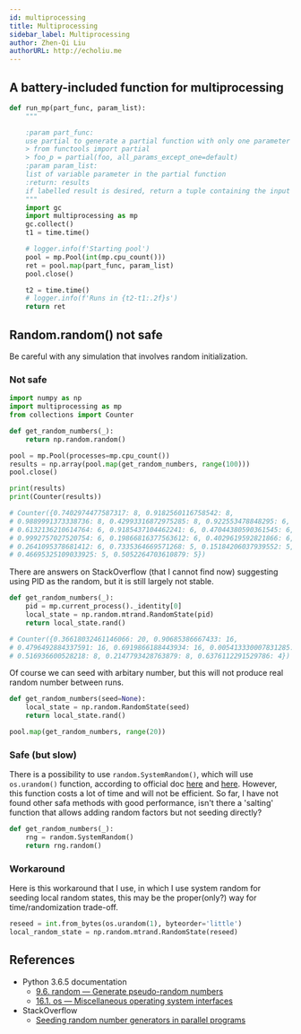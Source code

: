 ```yaml
---
id: multiprocessing
title: Multiprocessing
sidebar_label: Multiprocessing
author: Zhen-Qi Liu
authorURL: http://echoliu.me
---
```


## A battery-included function for multiprocessing

```python
def run_mp(part_func, param_list):
    """

    :param part_func:
    use partial to generate a partial function with only one parameter
    > from functools import partial
    > foo_p = partial(foo, all_params_except_one=default)
    :param param_list:
    list of variable parameter in the partial function
    :return: results
    if labelled result is desired, return a tuple containing the input
    """
    import gc
    import multiprocessing as mp
    gc.collect()
    t1 = time.time()

    # logger.info(f'Starting pool')
    pool = mp.Pool(int(mp.cpu_count()))
    ret = pool.map(part_func, param_list)
    pool.close()

    t2 = time.time()
    # logger.info(f'Runs in {t2-t1:.2f}s')
    return ret
```

## Random.random() not safe

Be careful with any simulation that involves random initialization.

### Not safe

```python
import numpy as np
import multiprocessing as mp
from collections import Counter

def get_random_numbers(_):
    return np.random.random()

pool = mp.Pool(processes=mp.cpu_count())
results = np.array(pool.map(get_random_numbers, range(100)))
pool.close()

print(results)
print(Counter(results))

# Counter({0.7402974477587317: 8, 0.9182560116758542: 8,
# 0.9889991373338736: 8, 0.42993316872975285: 8, 0.922553478848295: 6,
# 0.6132136210614764: 6, 0.9185437104462241: 6, 0.47044380590361545: 6,
# 0.9992757027520754: 6, 0.19866816377563612: 6, 0.4029619592821866: 6,
# 0.2641095378681412: 6, 0.7335364669571268: 5, 0.15184206037939552: 5,
# 0.46695325109033925: 5, 0.5052264703610879: 5})
```

There are answers on StackOverflow (that I cannot find now) suggesting using PID as the random, but it is still largely not stable.

```python
def get_random_numbers(_):
    pid = mp.current_process()._identity[0]
    local_state = np.random.mtrand.RandomState(pid)
    return local_state.rand()

# Counter({0.36618032461146066: 20, 0.90685386667433: 16,
# 0.4796492884337591: 16, 0.6919866188443934: 16, 0.005413330007831285: 12,
# 0.516936600528218: 8, 0.2147793428763879: 8, 0.6376112291529786: 4})
```

Of course we can seed with arbitary number, but this will not produce real random number between runs.

```python
def get_random_numbers(seed=None):
    local_state = np.random.RandomState(seed)
    return local_state.rand()

pool.map(get_random_numbers, range(20))
```

### Safe (but slow)

There is a possibility to use `random.SystemRandom()`, which will use `os.urandom()` function, according to official doc [here](https://docs.python.org/3.6/library/random.html#random.SystemRandom) and [here](https://docs.python.org/3.6/library/os.html#os.urandom). However, this function costs a lot of time and will not be efficient. So far, I have not found other safa methods with good performance, isn't there a 'salting' function that allows adding random factors but not seeding directly?

```python
def get_random_numbers(_):
    rng = random.SystemRandom()
    return rng.random()
```

### Workaround

Here is this workaround that I use, in which I use system random for seeding local random states, this may be the proper(only?) way for time/randomization trade-off.

```python
reseed = int.from_bytes(os.urandom(1), byteorder='little')
local_random_state = np.random.mtrand.RandomState(reseed)
```

## References

- Python 3.6.5 documentation
  - [9.6. random — Generate pseudo-random numbers](https://docs.python.org/3.6/library/random.html#random.SystemRandom)
  - [16.1. os — Miscellaneous operating system interfaces](https://docs.python.org/3.6/library/os.html#os.urandom)
- StackOverflow
  - [Seeding random number generators in parallel programs](https://stackoverflow.com/questions/29854398/seeding-random-number-generators-in-parallel-programs)